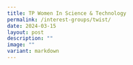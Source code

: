 ```yaml
---
title: TP Women In Science & Technology
permalink: /interest-groups/twist/
date: 2024-03-15
layout: post
description: ""
image: ""
variant: markdown
---
```

